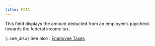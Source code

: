 ```yaml
---
title: FITA
---
```



This field displays the amount deducted from an employee’s paycheck towards the federal income tax.


{:.see_also}
See also
: [Employee Taxes]({{site.prl_baseurl}}/payroll-process/transaction-details/employee_taxes.html)
